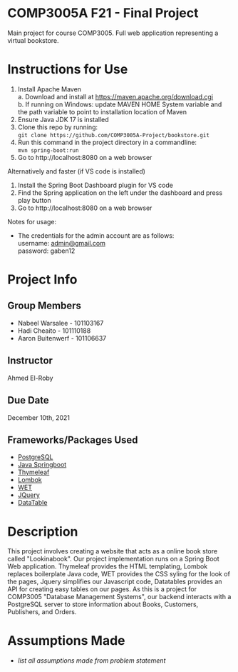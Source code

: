 # COMP3005A F21 - Final Project
Main project for course COMP3005. Full web application representing a virtual bookstore.

# Instructions for Use
1. Install Apache Maven  
  a. Download and install at https://maven.apache.org/download.cgi  
  b. If running on Windows: update MAVEN HOME System variable and the path variable to point to installation location of Maven  
2. Ensure Java JDK 17 is installed
3. Clone this repo by running:  
```git clone https://github.com/COMP3005A-Project/bookstore.git```     
4. Run this command in the project directory in a commandline:   
```mvn spring-boot:run```
5. Go to http://localhost:8080 on a web browser

Alternatively and faster (if VS code is installed)
1. Install the Spring Boot Dashboard plugin for VS code
2. Find the Spring application on the left under the dashboard and press play button
3. Go to http://localhost:8080 on a web browser

Notes for usage:
* The credentials for the admin account are as follows:   
    username: admin@gmail.com  
    password: gaben12
   

# Project Info
## Group Members
- Nabeel Warsalee - 101103167
- Hadi Cheaito    - 101110188
- Aaron Buitenwerf - 101106637

## Instructor
Ahmed El-Roby

## Due Date
December 10th, 2021

## Frameworks/Packages Used
- [PostgreSQL](https://www.postgresql.org)
- [Java Springboot](https://spring.io/projects/spring-boot)
- [Thymeleaf](https://www.thymeleaf.org/doc/articles/springmvcaccessdata.html)
- [Lombok](https://projectlombok.org/features/all)
- [WET](https://wet-boew.github.io/wet-boew-styleguide/index-en.html)
- [JQuery](https://jquery.com)
- [DataTable](https://www.datatables.net)

# Description
This project involves creating a website that acts as a online book store called "Lookinabook". Our project implementation runs on a Spring Boot Web application. Thymeleaf provides the HTML templating, Lombok replaces boilerplate Java code, WET provides the CSS syling for the look of the pages, Jquery simplifies our Javascript code, Datatables provides an API for creating easy tables on our pages. As this is a project for COMP3005 "Database Management Systems", our backend interacts with a PostgreSQL server to store information about Books, Customers, Publishers, and Orders.

# Assumptions Made
* *list all assumptions made from problem statement*
